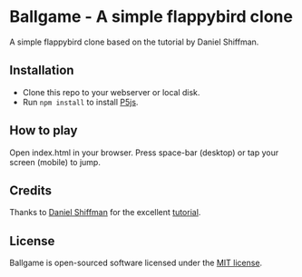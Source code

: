 # Ballgame - A simple flappybird clone
A simple flappybird clone based on the tutorial by Daniel Shiffman.

## Installation
- Clone this repo to your webserver or local disk.
- Run `npm install` to install [P5js](https://p5js.org).
 
## How to play
Open index.html in your browser. Press space-bar (desktop) or tap your screen (mobile) to jump.

## Credits
Thanks to [Daniel Shiffman](http://shiffman.net) for the excellent [tutorial](https://youtu.be/cXgA1d_E-jY).

## License
Ballgame is open-sourced software licensed under the [MIT license](http://opensource.org/licenses/MIT).